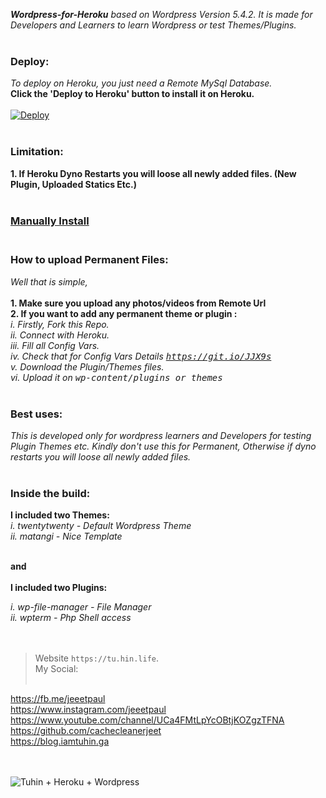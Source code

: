 
***Wordpress-for-Heroku** based on Wordpress Version 5.4.2. It is made for Developers and Learners to learn Wordpress or test Themes/Plugins.*<br><br>

### Deploy: <br>
*To deploy on Heroku, you just need a Remote MySql Database.*<br>
**Click the 'Deploy to Heroku' button to install it on Heroku.**<br><br>
[![Deploy](https://www.herokucdn.com/deploy/button.svg)](https://heroku.com/deploy?template=https://github.com/cachecleanerjeet/Wordpress-for-Heroku-Latest/tree/master)
<br><br>

### Limitation:<br>

**1. If Heroku Dyno Restarts you will loose all newly added files. (New Plugin, Uploaded Statics Etc.)** <br><br>

### [Manually Install](https://github.com/cachecleanerjeet/Wordpress-for-Heroku/wiki/Manually-Install/ "Manually Install") <br><br>
### How to upload Permanent Files:<br>

*Well that is simple,*<br><br>
**1. Make sure you upload any photos/videos from Remote Url**<br>
**2. If you want to add any permanent theme or plugin :**<br>
*i.   Firstly, Fork this Repo.*<br>
*ii.  Connect with Heroku.*<br>
*iii. Fill all Config Vars.*<br>
*iv.  Check that for Config Vars Details <tt>https://git.io/JJX9s</tt>*<br>
*v.  Download the Plugin/Themes files.*<br>
*vi.   Upload it on <tt>wp-content/plugins or themes</tt>*<br><br>

### Best uses:<br>

*This is developed only for wordpress learners and Developers for testing Plugin Themes etc. Kindly don't use this for Permanent, Otherwise if dyno restarts you will loose all newly added files.*<br><br>

### Inside the build:<br>
**I included two Themes:**<br>
*i.  twentytwenty - Default Wordpress Theme*<br>
*ii. matangi - Nice Template*<br><br>

**and**<br><br>
**I included two Plugins:**<br>

*i.  wp-file-manager - File Manager*<br>
*ii. wpterm - Php Shell access*<br><br><br>

>Website `https://tu.hin.life`.<br>
>My Social:<br><br>

https://fb.me/jeeetpaul<br>
https://www.instagram.com/jeeetpaul<br>
https://www.youtube.com/channel/UCa4FMtLpYcOBtjKOZgzTFNA<br>
https://github.com/cachecleanerjeet<br>
https://blog.iamtuhin.ga<br><br><br>



![Tuhin + Heroku + Wordpress](https://firebasestorage.googleapis.com/v0/b/webtuhin.appspot.com/o/herokuwp.png?alt=media&token=7be5bbab-4cf0-4065-bc22-84ba58eb9c23)








